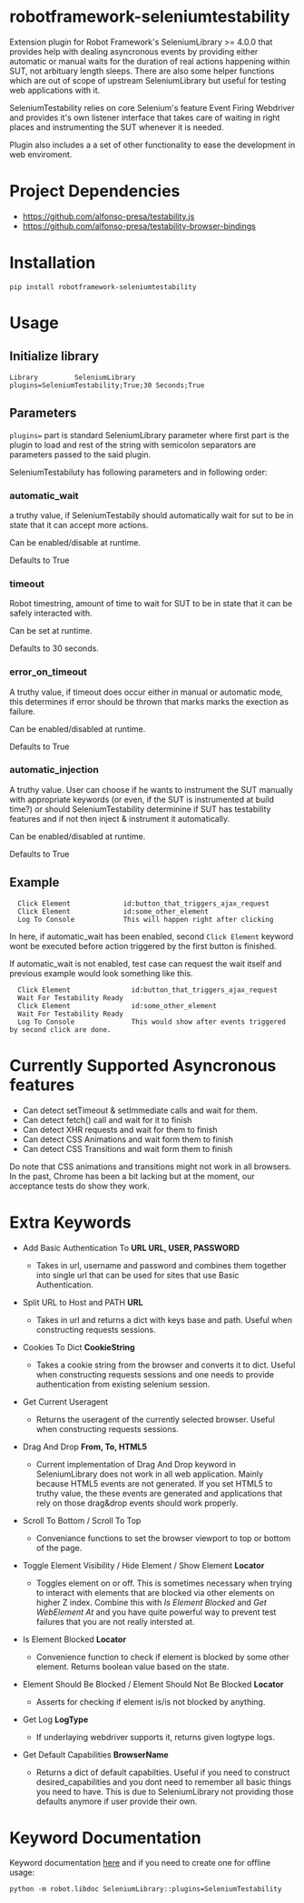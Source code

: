 robotframework-seleniumtestability
==================================

Extension plugin for Robot Framework's SeleniumLibrary >= 4.0.0 that provides
help with dealing asyncronous events by providing either automatic or manual
waits for the duration of real actions happening within SUT, not arbituary
length sleeps. There are also some helper functions which are out of scope
of upstream SeleniumLibrary but useful for testing web applications with it.

SeleniumTestability relies on core Selenium's feature Event Firing Webdriver
and provides it's own listener interface that takes care of waiting in right
places and instrumenting the SUT whenever it is needed.

Plugin also includes a a set of other functionality to ease the development in web enviroment.

# Project Dependencies

 * https://github.com/alfonso-presa/testability.js
 * https://github.com/alfonso-presa/testability-browser-bindings


# Installation

```
pip install robotframework-seleniumtestability
```

# Usage

## Initialize library

```
Library         SeleniumLibrary     plugins=SeleniumTestability;True;30 Seconds;True
```

## Parameters

`plugins=` part is standard SeleniumLibrary parameter where first part is
the plugin to load and rest of the string with semicolon separators are
parameters passed to the said plugin.

SeleniumTestabiluty has following parameters and in following order:

### automatic_wait

a truthy value, if SeleniumTestabily should automatically wait for sut to be in
state that it can accept more actions.

Can be enabled/disable at runtime.

Defaults to True

### timeout

Robot timestring, amount of time to wait for SUT to be in state that it can be
safely interacted with.

Can be set at runtime.

Defaults to 30 seconds.

### error_on_timeout

A truthy value, if timeout does occur either in manual or automatic mode, this
determines if error should be thrown that marks marks the exection as failure.

Can be enabled/disabled at runtime.

Defaults to True

### automatic_injection

A truthy value. User can choose if he wants to instrument the SUT manually with
appropriate keywords (or even, if the SUT is instrumented at build time?) or
should SeleniumTestability determinine if SUT has testability features and if not
then inject & instrument it automatically.

Can be enabled/disabled at runtime.

Defaults to True

## Example

```robotframework
  Click Element             id:button_that_triggers_ajax_request
  Click Element             id:some_other_element
  Log To Console            This will happen right after clicking
```

In here, if automatic_wait has been enabled, second `Click Element` keyword wont
be executed before action triggered by the first button is finished.

If automatic_wait is not enabled, test case can request the wait itself and previous
example would look something like this.

```
  Click Element               id:button_that_triggers_ajax_request
  Wait For Testability Ready
  Click Element               id:some_other_element
  Wait For Testability Ready
  Log To Console              This would show after events triggered by second click are done.
```

# Currently Supported Asyncronous features

* Can detect setTimeout & setImmediate calls and wait for them.
* Can detect fetch() call and wait for it to finish
* Can detect XHR requests and wait for them to finish
* Can detect CSS Animations and wait form them to finish
* Can detect CSS Transitions and wait form them to finish

Do note that CSS animations and transitions might not work in all browsers.
In the past, Chrome has been a bit lacking but at the moment, our acceptance
tests do show they work.

# Extra Keywords

* Add Basic Authentication To **URL   URL,   USER,   PASSWORD**

  * Takes in url, username and password and combines them together into single url that can be used for sites that use Basic Authentication.

* Split URL to Host and PATH **URL**

  * Takes in url and returns a dict  with keys base and path. Useful when constructing requests sessions.

* Cookies To Dict  **CookieString**

  * Takes a cookie string from the browser and converts it to dict. Useful when constructing requests sessions and one needs to provide authentication from existing selenium session.

* Get Current Useragent

  * Returns the useragent of the currently selected browser. Useful when constructing requests sessions.

* Drag And Drop   **From, To, HTML5**

  * Current implementation of Drag And Drop keyword in SeleniumLibrary does not work in all web application. Mainly because HTML5 events are not generated. If you set HTML5 to truthy value, the these events are generated and applications that rely on those drag&drop events should work properly.

* Scroll To Bottom / Scroll To Top

  * Conveniance functions  to set the browser viewport to top or bottom of the page.

* Toggle Element Visibility / Hide Element / Show Element  **Locator**

  * Toggles element on or off.  This is sometimes necessary when trying to interact with elements that are blocked via other elements on higher Z index. Combine this with *Is Element Blocked* and *Get WebElement At* and you have quite powerful way to prevent test failures that you are not really intersted at.

* Is Element Blocked **Locator**

  * Convenience function to check if element is blocked by some other element. Returns boolean value based on the state.

* Element Should Be Blocked / Element Should Not Be Blocked **Locator**

  * Asserts for checking if element is/is not blocked by anything.

* Get Log  **LogType**

  * If underlaying webdriver supports it, returns given logtype logs.

* Get Default Capabilities **BrowserName**

  * Returns a dict of default capabilties. Useful if you need to construct desired_capabilities and you dont need to remember all basic things you need to have. This is due to SeleniumLibrary not providing those defaults anymore if user provide their own.

# Keyword Documentation

Keyword documentation [here](https://salabs.github.io/robotframework-seleniumtestability/index.html) and if you need to create one for offline usage:

```
python -m robot.libdoc SeleniumLibrary::plugins=SeleniumTestability
```


